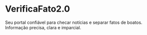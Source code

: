 # VerificaFato2.0
Seu portal confiável para checar notícias e separar fatos de boatos. Informação precisa, clara e imparcial.
